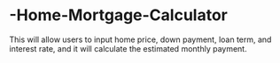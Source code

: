 # -Home-Mortgage-Calculator
This will allow users to input home price, down payment, loan term, and interest rate, and it will calculate the estimated monthly payment.

